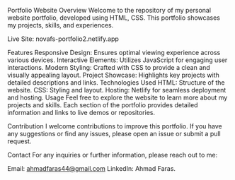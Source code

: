 Portfolio Website
Overview
Welcome to the repository of my personal website portfolio, developed using HTML, CSS. This portfolio showcases my projects, skills, and experiences.

Live Site: novafs-portfolio2.netlify.app

Features
Responsive Design: Ensures optimal viewing experience across various devices.
Interactive Elements: Utilizes JavaScript for engaging user interactions.
Modern Styling: Crafted with CSS to provide a clean and visually appealing layout.
Project Showcase: Highlights key projects with detailed descriptions and links.
Technologies Used
HTML: Structure of the website.
CSS: Styling and layout.
Hosting: Netlify for seamless deployment and hosting.
Usage
Feel free to explore the website to learn more about my projects and skills. Each section of the portfolio provides detailed information and links to live demos or repositories.

Contribution
I welcome contributions to improve this portfolio. If you have any suggestions or find any issues, please open an issue or submit a pull request.

Contact
For any inquiries or further information, please reach out to me:

Email: ahmadfaras44@gmail.com
LinkedIn: Ahmad Faras.
